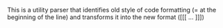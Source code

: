 This is a utility parser that identifies old style of code formatting (= at the beginning of the line) and transforms it into the new format ([[[ ... ]]])